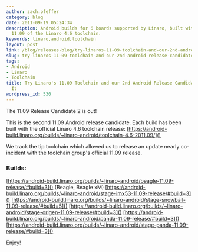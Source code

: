 ```yaml
---
author: zach.pfeffer
category: blog
date: 2011-09-19 05:24:34
description: Android builds for 6 boards supported by Linaro, built with the official
  11.09 of the Linaro 4.6 toolchain.
keywords: linaro,android,toolchain
layout: post
link: /blog/releases-blog/try-linaros-11-09-toolchain-and-our-2nd-android-release-candidate-based-on-it/
slug: try-linaros-11-09-toolchain-and-our-2nd-android-release-candidate-based-on-it
tags:
- Android
- Linaro
- Toolchain
title: Try Linaro's 11.09 Toolchain and our 2nd Android Release Candidate Based on
  It
wordpress_id: 530
---
```


The 11.09 Release Candidate 2 is out!

This is the second 11.09 Android release candidate. Each build has been built with the official Linaro 4.6 toolchain release: [https://android-build.linaro.org/builds/~linaro-android/toolchain-4.6-2011.09/]()

We track the tip toolchain which allowed us to release an update nearly co-incident with the toolchain group's official 11.09 release.

### Builds:

[https://android-build.linaro.org/builds/~linaro-android/beagle-11.09-release/#build=3]() (Beagle, Beagle xM)
[https://android-build.linaro.org/builds/~linaro-android/stage-imx53-11.09-release/#build=3]()
[https://android-build.linaro.org/builds/~linaro-android/stage-snowball-11.09-release/#build=5]()
[https://android-build.linaro.org/builds/~linaro-android/stage-origen-11.09-release/#build=3]()
[https://android-build.linaro.org/builds/~linaro-android/panda-11.09-release/#build=3]()
[https://android-build.linaro.org/builds/~linaro-android/stage-panda-11.09-release/#build=3]()

Enjoy!